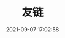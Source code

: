 ---
title: 友链
date: 2021-09-07 17:02:58
top_img: https://gitee.com/yk-ddm/picx_drawing_bed/raw/master/images/20210912204400.webp
type: link
comments: false
---